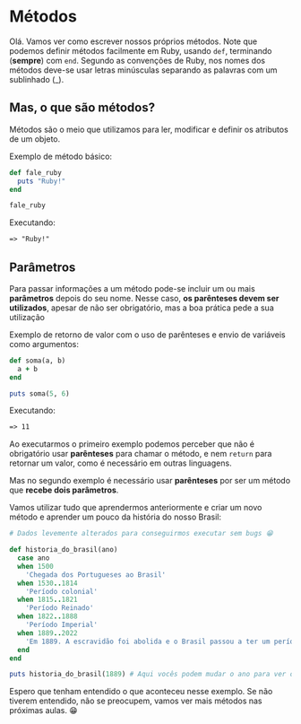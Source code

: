 # Métodos

Olá. Vamos ver como escrever nossos próprios métodos. Note que podemos definir métodos facilmente em Ruby, usando `def`, terminando (**sempre**) com `end`. Segundo as convenções de Ruby, nos nomes dos métodos deve-se usar letras minúsculas separando as palavras com um sublinhado (_).

## Mas, o que são métodos?

Métodos são o meio que utilizamos para ler, modificar e definir os atributos de um objeto.

Exemplo de método básico:

```ruby
def fale_ruby
  puts "Ruby!"
end

fale_ruby
```

Executando:

```txt
=> "Ruby!"
```

## Parâmetros

Para passar informações a um método pode-se incluir um ou mais **parâmetros** depois do seu nome. Nesse caso, **os parênteses devem ser utilizados**, apesar de não ser obrigatório, mas a boa prática pede a sua utilização

Exemplo de retorno de valor com o uso de parênteses e envio de variáveis como argumentos:

```ruby
def soma(a, b)
  a + b
end

puts soma(5, 6)
```

Executando:

```txt
=> 11
```

Ao executarmos o primeiro exemplo podemos perceber que não é obrigatório usar **parênteses** para chamar o método, e nem `return` para retornar um valor, como é necessário em outras linguagens.

Mas no segundo exemplo é necessário usar **parênteses** por ser um método que **recebe dois parâmetros**.

Vamos utilizar tudo que aprendermos anteriormente e criar um novo método e aprender um pouco da história do nosso Brasil:

```ruby
# Dados levemente alterados para conseguirmos executar sem bugs 😁

def historia_do_brasil(ano)
  case ano
  when 1500
    'Chegada dos Portugueses ao Brasil'
  when 1530..1814
    'Período colonial'
  when 1815..1821
    'Período Reinado'
  when 1822..1888
    'Período Imperial'
  when 1889..2022
    'Em 1889. A escravidão foi abolida e o Brasil passou a ter um período republicano ditatorial'
  end
end

puts historia_do_brasil(1889) # Aqui vocês podem mudar o ano para ver os resultados diferentes
```

Espero que tenham entendido o que aconteceu nesse exemplo. Se não tiverem entendido, não se preocupem, vamos ver mais métodos nas próximas aulas. 😁
